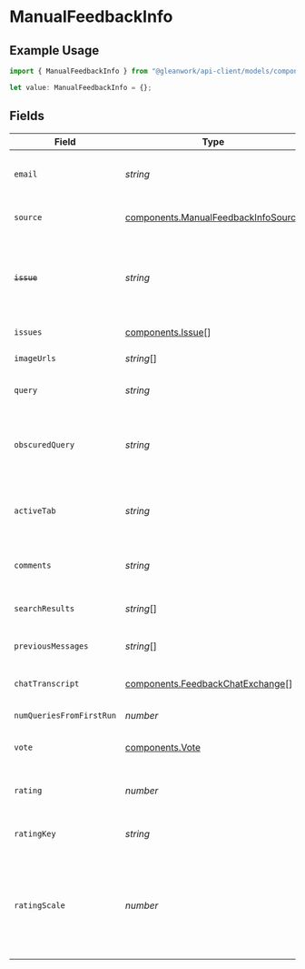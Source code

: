 # ManualFeedbackInfo

## Example Usage

```typescript
import { ManualFeedbackInfo } from "@gleanwork/api-client/models/components";

let value: ManualFeedbackInfo = {};
```

## Fields

| Field                                                                                                                                                                                                                                                                                           | Type                                                                                                                                                                                                                                                                                            | Required                                                                                                                                                                                                                                                                                        | Description                                                                                                                                                                                                                                                                                     |
| ----------------------------------------------------------------------------------------------------------------------------------------------------------------------------------------------------------------------------------------------------------------------------------------------- | ----------------------------------------------------------------------------------------------------------------------------------------------------------------------------------------------------------------------------------------------------------------------------------------------- | ----------------------------------------------------------------------------------------------------------------------------------------------------------------------------------------------------------------------------------------------------------------------------------------------- | ----------------------------------------------------------------------------------------------------------------------------------------------------------------------------------------------------------------------------------------------------------------------------------------------- |
| `email`                                                                                                                                                                                                                                                                                         | *string*                                                                                                                                                                                                                                                                                        | :heavy_minus_sign:                                                                                                                                                                                                                                                                              | The email address of the user who submitted the Feedback.event.MANUAL_FEEDBACK event.                                                                                                                                                                                                           |
| `source`                                                                                                                                                                                                                                                                                        | [components.ManualFeedbackInfoSource](../../models/components/manualfeedbackinfosource.md)                                                                                                                                                                                                      | :heavy_minus_sign:                                                                                                                                                                                                                                                                              | The source associated with the Feedback.event.MANUAL_FEEDBACK event.                                                                                                                                                                                                                            |
| ~~`issue`~~                                                                                                                                                                                                                                                                                     | *string*                                                                                                                                                                                                                                                                                        | :heavy_minus_sign:                                                                                                                                                                                                                                                                              | : warning: ** DEPRECATED **: This will be removed in a future release, please migrate away from it as soon as possible.<br/><br/>The issue the user indicated in the feedback.                                                                                                                  |
| `issues`                                                                                                                                                                                                                                                                                        | [components.Issue](../../models/components/issue.md)[]                                                                                                                                                                                                                                          | :heavy_minus_sign:                                                                                                                                                                                                                                                                              | The issue(s) the user indicated in the feedback.                                                                                                                                                                                                                                                |
| `imageUrls`                                                                                                                                                                                                                                                                                     | *string*[]                                                                                                                                                                                                                                                                                      | :heavy_minus_sign:                                                                                                                                                                                                                                                                              | URLs of images uploaded by user when providing feedback                                                                                                                                                                                                                                         |
| `query`                                                                                                                                                                                                                                                                                         | *string*                                                                                                                                                                                                                                                                                        | :heavy_minus_sign:                                                                                                                                                                                                                                                                              | The query associated with the Feedback.event.MANUAL_FEEDBACK event.                                                                                                                                                                                                                             |
| `obscuredQuery`                                                                                                                                                                                                                                                                                 | *string*                                                                                                                                                                                                                                                                                        | :heavy_minus_sign:                                                                                                                                                                                                                                                                              | The query associated with the Feedback.event.MANUAL_FEEDBACK event, but obscured such that the vowels are replaced with special characters. For search feedback events only.                                                                                                                    |
| `activeTab`                                                                                                                                                                                                                                                                                     | *string*                                                                                                                                                                                                                                                                                        | :heavy_minus_sign:                                                                                                                                                                                                                                                                              | Which tabs the user had chosen at the time of the Feedback.event.MANUAL_FEEDBACK event. For search feedback events only.                                                                                                                                                                        |
| `comments`                                                                                                                                                                                                                                                                                      | *string*                                                                                                                                                                                                                                                                                        | :heavy_minus_sign:                                                                                                                                                                                                                                                                              | The comments users can optionally add to the Feedback.event.MANUAL_FEEDBACK events.                                                                                                                                                                                                             |
| `searchResults`                                                                                                                                                                                                                                                                                 | *string*[]                                                                                                                                                                                                                                                                                      | :heavy_minus_sign:                                                                                                                                                                                                                                                                              | The array of search result Glean Document IDs, ordered by top to bottom result.                                                                                                                                                                                                                 |
| `previousMessages`                                                                                                                                                                                                                                                                              | *string*[]                                                                                                                                                                                                                                                                                      | :heavy_minus_sign:                                                                                                                                                                                                                                                                              | The array of previous messages in a chat session, ordered by oldest to newest.                                                                                                                                                                                                                  |
| `chatTranscript`                                                                                                                                                                                                                                                                                | [components.FeedbackChatExchange](../../models/components/feedbackchatexchange.md)[]                                                                                                                                                                                                            | :heavy_minus_sign:                                                                                                                                                                                                                                                                              | Array of previous request/response exchanges, ordered by oldest to newest.                                                                                                                                                                                                                      |
| `numQueriesFromFirstRun`                                                                                                                                                                                                                                                                        | *number*                                                                                                                                                                                                                                                                                        | :heavy_minus_sign:                                                                                                                                                                                                                                                                              | How many times this query has been run in the past.                                                                                                                                                                                                                                             |
| `vote`                                                                                                                                                                                                                                                                                          | [components.Vote](../../models/components/vote.md)                                                                                                                                                                                                                                              | :heavy_minus_sign:                                                                                                                                                                                                                                                                              | The vote associated with the Feedback.event.MANUAL_FEEDBACK event.                                                                                                                                                                                                                              |
| `rating`                                                                                                                                                                                                                                                                                        | *number*                                                                                                                                                                                                                                                                                        | :heavy_minus_sign:                                                                                                                                                                                                                                                                              | A rating associated with the user feedback. The value will be between one and the maximum given by ratingScale, inclusive.                                                                                                                                                                      |
| `ratingKey`                                                                                                                                                                                                                                                                                     | *string*                                                                                                                                                                                                                                                                                        | :heavy_minus_sign:                                                                                                                                                                                                                                                                              | A description of the rating that contextualizes how it appeared to the user, e.g. "satisfied".                                                                                                                                                                                                  |
| `ratingScale`                                                                                                                                                                                                                                                                                   | *number*                                                                                                                                                                                                                                                                                        | :heavy_minus_sign:                                                                                                                                                                                                                                                                              | The scale of comparison for a rating associated with the feedback. Rating values start from one and go up to the maximum specified by ratingScale. For example, a five-option satisfaction rating will have a ratingScale of 5 and a thumbs-up/thumbs-down rating will have a ratingScale of 2. |